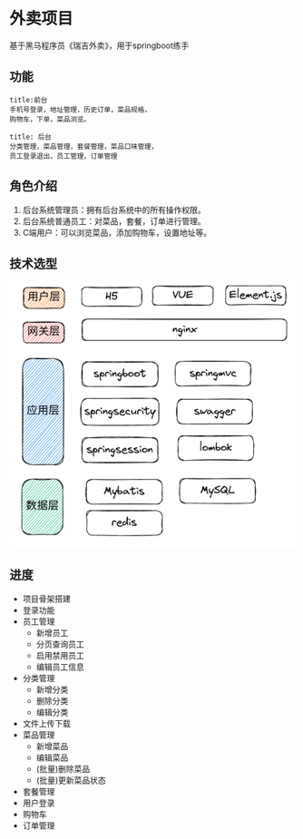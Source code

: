 # 外卖项目
基于黑马程序员《瑞吉外卖》，用于springboot练手
## 功能
```ad-info
title:前台
手机号登录，地址管理，历史订单，菜品规格，
购物车，下单，菜品浏览。
```

```ad-info
title: 后台
分类管理，菜品管理，套餐管理，菜品口味管理，
员工登录退出，员工管理，订单管理

```

## 角色介绍
1. 后台系统管理员：拥有后台系统中的所有操作权限。
2. 后台系统普通员工：对菜品，套餐，订单进行管理。
3. C端用户：可以浏览菜品，添加购物车，设置地址等。

## 技术选型
![](https://raw.githubusercontent.com/FaustProMaxPX/pic_repository/main/project/2022-08-05%2016-25-26%20%E7%9A%84%E5%B1%8F%E5%B9%95%E6%88%AA%E5%9B%BE.png)

## 进度
- 项目骨架搭建
- 登录功能
- 员工管理
  - 新增员工
  - 分页查询员工
  - 启用禁用员工
  - 编辑员工信息
- 分类管理
  - 新增分类
  - 删除分类
  - 编辑分类
- 文件上传下载
- 菜品管理
  - 新增菜品
  - 编辑菜品
  - (批量)删除菜品
  - (批量)更新菜品状态
- 套餐管理
- 用户登录
- 购物车
- 订单管理
